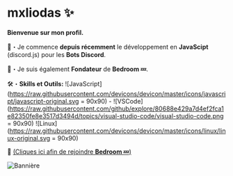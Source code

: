 # mxliodas ✨
__**Bienvenue sur mon profil.**__

📑・Je commence **depuis récemment** le développement en **JavaScipt** (discord.js) pour les **Bots Discord**.

📌・Je suis également **Fondateur** de **Bedroom 💤**.

🛠️・**Skills et Outils:**
![JavaScript](https://raw.githubusercontent.com/devicons/devicon/master/icons/javascript/javascript-original.svg = 90x90) - ![VSCode](https://raw.githubusercontent.com/github/explore/80688e429a7d4ef2fca1e82350fe8e3517d3494d/topics/visual-studio-code/visual-studio-code.png = 90x90) ![Linux](https://raw.githubusercontent.com/devicons/devicon/master/icons/linux/linux-original.svg = 90x90)

🔗 [(Cliques ici afin de rejoindre **Bedroom 💤**)](https://discord.gg/hBehs3HzPx)

![Bannière](https://zupimages.net/up/21/14/6saq.gif)
